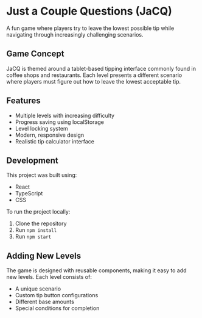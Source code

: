 # Just a Couple Questions (JaCQ)

A fun game where players try to leave the lowest possible tip while navigating through increasingly challenging scenarios.

## Game Concept

JaCQ is themed around a tablet-based tipping interface commonly found in coffee shops and restaurants. Each level presents a different scenario where players must figure out how to leave the lowest acceptable tip.

## Features

- Multiple levels with increasing difficulty
- Progress saving using localStorage
- Level locking system
- Modern, responsive design
- Realistic tip calculator interface

## Development

This project was built using:
- React
- TypeScript
- CSS

To run the project locally:

1. Clone the repository
2. Run `npm install`
3. Run `npm start`

## Adding New Levels

The game is designed with reusable components, making it easy to add new levels. Each level consists of:
- A unique scenario
- Custom tip button configurations
- Different base amounts
- Special conditions for completion

